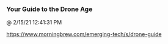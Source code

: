 ﻿

### Your Guide to the Drone Age
@ 2/15/21 12:41:31 PM

https://www.morningbrew.com/emerging-tech/s/drone-guide

